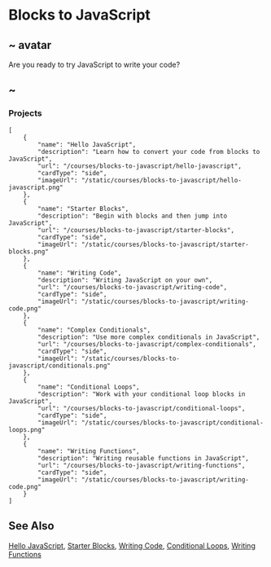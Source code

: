 # Blocks to JavaScript

## ~ avatar

Are you ready to try JavaScript to write your code?

## ~

### Projects

```codecard
[
    {
        "name": "Hello JavaScript",
        "description": "Learn how to convert your code from blocks to JavaScript",
        "url": "/courses/blocks-to-javascript/hello-javascript",
        "cardType": "side",
        "imageUrl": "/static/courses/blocks-to-javascript/hello-javascript.png"
    },
    {
        "name": "Starter Blocks",
        "description": "Begin with blocks and then jump into JavaScript",
        "url": "/courses/blocks-to-javascript/starter-blocks",
        "cardType": "side",
        "imageUrl": "/static/courses/blocks-to-javascript/starter-blocks.png"
    },
    {
        "name": "Writing Code",
        "description": "Writing JavaScript on your own",
        "url": "/courses/blocks-to-javascript/writing-code",
        "cardType": "side",
        "imageUrl": "/static/courses/blocks-to-javascript/writing-code.png"
    },
    {
        "name": "Complex Conditionals",
        "description": "Use more complex conditionals in JavaScript",
        "url": "/courses/blocks-to-javascript/complex-conditionals",
        "cardType": "side",
        "imageUrl": "/static/courses/blocks-to-javascript/conditionals.png"
    },
    {
        "name": "Conditional Loops",
        "description": "Work with your conditional loop blocks in JavaScript",
        "url": "/courses/blocks-to-javascript/conditional-loops",
        "cardType": "side",
        "imageUrl": "/static/courses/blocks-to-javascript/conditional-loops.png"
    },
    {
        "name": "Writing Functions",
        "description": "Writing reusable functions in JavaScript",
        "url": "/courses/blocks-to-javascript/writing-functions",
        "cardType": "side",
        "imageUrl": "/static/courses/blocks-to-javascript/writing-code.png"
    }
]
```

## See Also

[Hello JavaScript](/courses/blocks-to-javascript/hello-javascript),
[Starter Blocks](/courses/blocks-to-javascript/starter-blocks),
[Writing Code](/courses/blocks-to-javascript/writing-code),
[Conditional Loops](/courses/blocks-to-javascript/conditional-loops),
[Writing Functions](/courses/blocks-to-javascript/writing-functions)
